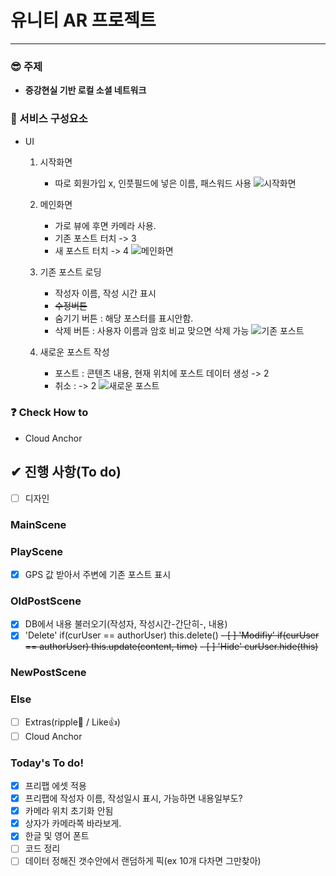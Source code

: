# 유니티 AR 프로젝트
<hr>

### 😎 주제 
- <b>증강현실 기반 로컬 소셜 네트워크</b>

### 🧱 서비스 구성요소
- UI
    1. 시작화면
        - 따로 회원가입 x, 인풋필드에 넣은 이름, 패스워드 사용
        ![시작화면](./myResources/startup.PNG)
    
    2. 메인화면
        - 가로 뷰에 후면 카메라 사용.
        - 기존 포스트 터치 -> 3
        - 새 포스트 터치 -> 4
        ![메인화면](./myResources/view.PNG)
   
    3. 기존 포스트 로딩
        - 작성자 이름, 작성 시간 표시
        - ~~수정버튼~~
        - 숨기기 버튼 : 해당 포스터를 표시안함.
        - 삭제 버튼 : 사용자 이름과 암호 비교 맞으면 삭제 가능
        ![기존 포스트](./myResources/oldPost.PNG)

    4. 새로운 포스트 작성
        - 포스트 : 콘텐츠 내용, 현재 위치에 포스트 데이터 생성 -> 2
        - 취소 : -> 2
        ![새로운 포스트](./myResources/newPost.PNG)

### ❓ Check How to
- Cloud Anchor

## ✔ 진행 사항(To do) 
- [ ] 디자인

### MainScene

### PlayScene
- [x] GPS 값 받아서 주변에 기존 포스트 표시

### OldPostScene
- [x] DB에서 내용 불러오기(작성자, 작성시간-간단히-, 내용)
- [x] 'Delete' if(curUser == authorUser) this.delete()
~~- [ ] 'Modifiy' if(curUser == authorUser) this.update(content, time)~~
~~- [ ] 'Hide' curUser.hide(this)~~

### NewPostScene

### Else
- [ ] Extras(ripple🐳 / Like👍)
- [ ] Cloud Anchor

### Today's To do!
- [x] 프리팹 에셋 적용
- [x] 프리팹에 작성자 이름, 작성일시 표시, 가능하면 내용일부도?
- [x] 카메라 위치 초기화 안됨
- [x] 상자가 카메라쪽 바라보게.
- [x] 한글 및 영어 폰트
- [ ] 코드 정리
- [ ] 데이터 정해진 갯수안에서 랜덤하게 픽(ex 10개 다차면 그만찾아)